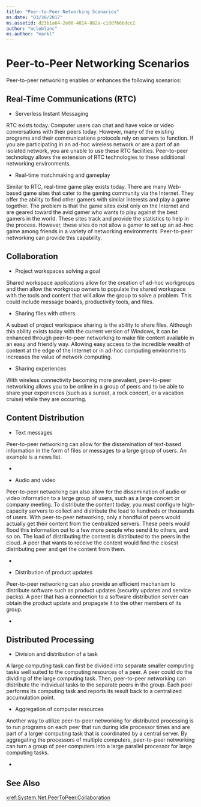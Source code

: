 ```yaml
---
title: "Peer-to-Peer Networking Scenarios"
ms.date: "03/30/2017"
ms.assetid: d23b1a64-2e08-4014-882a-c1dd766bdcc2
author: "mcleblanc"
ms.author: "markl"
---
```

# Peer-to-Peer Networking Scenarios
Peer-to-peer networking enables or enhances the following scenarios:  
  
## Real-Time Communications (RTC)  
  
-   Serverless Instant Messaging  
  
 RTC exists today. Computer users can chat and have voice or video conversations with their peers today. However, many of the existing programs and their communications protocols rely on servers to function. If you are participating in an ad-hoc wireless network or are a part of an isolated network, you are unable to use these RTC facilities. Peer-to-peer technology allows the extension of RTC technologies to these additional networking environments.  
  
-   Real-time matchmaking and gameplay  
  
 Similar to RTC, real-time game play exists today. There are many Web-based game sites that cater to the gaming community via the Internet. They offer the ability to find other gamers with similar interests and play a game together. The problem is that the game sites exist only on the Internet and are geared toward the avid gamer who wants to play against the best gamers in the world. These sites track and provide the statistics to help in the process. However, these sites do not allow a gamer to set up an ad-hoc game among friends in a variety of networking environments. Peer-to-peer networking can provide this capability.  
  
## Collaboration  
  
-   Project workspaces solving a goal  
  
 Shared workspace applications allow for the creation of ad-hoc workgroups and then allow the workgroup owners to populate the shared workspace with the tools and content that will allow the group to solve a problem. This could include message boards, productivity tools, and files.  
  
-   Sharing files with others  
  
 A subset of project workspace sharing is the ability to share files. Although this ability exists today with the current version of Windows, it can be enhanced through peer-to-peer networking to make file content available in an easy and friendly way. Allowing easy access to the incredible wealth of content at the edge of the Internet or in ad-hoc computing environments increases the value of network computing.  
  
-   Sharing experiences  
  
 With wireless connectivity becoming more prevalent, peer-to-peer networking allows you to be online in a group of peers and to be able to share your experiences (such as a sunset, a rock concert, or a vacation cruise) while they are occurring.  
  
## Content Distribution  
  
-   Text messages  
  
 Peer-to-peer networking can allow for the dissemination of text-based information in the form of files or messages to a large group of users. An example is a news list.  
  
-  
  
-   Audio and video  
  
 Peer-to-peer networking can also allow for the dissemination of audio or video information to a large group of users, such as a large concert or company meeting. To distribute the content today, you must configure high-capacity servers to collect and distribute the load to hundreds or thousands of users. With peer-to-peer networking, only a handful of peers would actually get their content from the centralized servers. These peers would flood this information out to a few more people who send it to others, and so on. The load of distributing the content is distributed to the peers in the cloud. A peer that wants to receive the content would find the closest distributing peer and get the content from them.  
  
-  
  
-   Distribution of product updates  
  
 Peer-to-peer networking can also provide an efficient mechanism to distribute software such as product updates (security updates and service packs). A peer that has a connection to a software distribution server can obtain the product update and propagate it to the other members of its group.  
  
-  
  
## Distributed Processing  
  
-   Division and distribution of a task  
  
 A large computing task can first be divided into separate smaller computing tasks well suited to the computing resources of a peer. A peer could do the dividing of the large computing task. Then, peer-to-peer networking can distribute the individual tasks to the separate peers in the group. Each peer performs its computing task and reports its result back to a centralized accumulation point.  
  
-   Aggregation of computer resources  
  
 Another way to utilize peer-to-peer networking for distributed processing is to run programs on each peer that run during idle processor times and are part of a larger computing task that is coordinated by a central server. By aggregating the processors of multiple computers, peer-to-peer networking can turn a group of peer computers into a large parallel processor for large computing tasks.  
  
-  
  
## See Also  
 <xref:System.Net.PeerToPeer.Collaboration>
